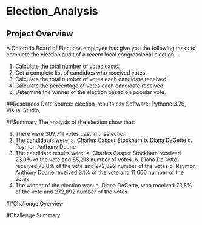# Election_Analysis

## Project Overview 
A Colorado Board of Elections employee has give you the following tasks to complete the election audit of a recent local congressional election.

  1. Calculate the total number of votes casts.
  2. Get a complete list of candidtes who received votes. 
  3. Calculate the total number of votes each candidate received.
  4. Calculate the percentage of votes each candidate received.
  5. Determine the winner of the election based on popular vote.
 
##Resources 
Date Source: election_results.csv
Software: Pythone 3.76, Visual Studio, 

##Summary
The analysis of the election show that: 
  1. There were 369,711 votes cast in theelection.
  2. The candidates were:
      a. Charles Casper Stockham
      b. Diana DeGette
      c. Raymon Anthony Doane
  3. The candidate results were:
      a. Charles Casper Stockham received 23.0% of the vote and 85,213 number of votes.
      b. Diana DeGette received 73.8% of the vote and 272,892 number of the votes 
      c. Raymon Anthony Doane received 3.1% of the vote and 11,606 number of the votes
  4. The winner of the election was: 
      a. Diana DeGette, who received 73.8% of the vote and 272,892 number of the votes 

##Challenge Overview

#Challenge Summary
